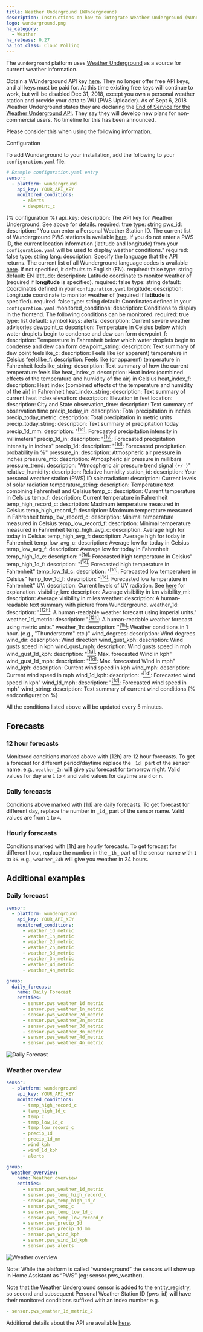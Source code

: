 ```yaml
---
title: Weather Underground (WUnderground)
description: Instructions on how to integrate Weather Underground (WUnderground) Weather within Home Assistant.
logo: wunderground.png
ha_category:
  - Weather
ha_release: 0.27
ha_iot_class: Cloud Polling
---
```


The `wunderground` platform uses [Weather Underground](https://www.wunderground.com/) as a source for current weather information.

<div class='note warning'>

Obtain a WUnderground API key [here](https://www.wunderground.com/weather/api). They no longer offer free API keys, and all keys must be paid for. At this time existing free keys will continue to work, but will be disabled Dec 31, 2018, except you own a personal weather station and provide your data to WU (PWS Uploader). As of Sept 6, 2018 Weather Underground states they are declaring the [End of Service for the Weather Underground API](https://apicommunity.wunderground.com/weatherapi/topics/end-of-service-for-the-weather-underground-api). They say they will develop new plans for non-commercial users. No timeline for this has been announced.

Please consider this when using the following information.

</div>

Configuration

To add Wunderground to your installation, add the following to your `configuration.yaml` file:

```yaml
# Example configuration.yaml entry
sensor:
  - platform: wunderground
    api_key: YOUR_API_KEY
    monitored_conditions:
      - alerts
      - dewpoint_c
```

{% configuration %}
api_key:
  description: The API key for Weather Underground. See above for details.
  required: true
  type: string
pws_id:
  description: "You can enter a Personal Weather Station ID. The current list of Wunderground PWS stations is available [here](https://www.wunderground.com/weatherstation/ListStations.asp). If you do not enter a PWS ID, the current location information (latitude and longitude) from your `configuration.yaml` will be used to display weather conditions."
  required: false
  type: string
lang:
  description: Specify the language that the API returns. The current list of all Wunderground language codes is available [here](https://www.wunderground.com/weather/api/d/docs?d=language-support). If not specified, it defaults to English (EN).
  required: false
  type: string
  default: EN
latitude:
  description: Latitude coordinate to monitor weather of (required if **longitude** is specified).
  required: false
  type: string
  default: Coordinates defined in your `configuration.yaml`
longitude:
  description: Longitude coordinate to monitor weather of (required if **latitude** is specified).
  required: false
  type: string
  default: Coordinates defined in your `configuration.yaml`
monitored_conditions:
  description: Conditions to display in the frontend. The following conditions can be monitored.
  required: true
  type: list
  default: symbol
  keys:
    alerts:
      description: Current severe weather advisories
    dewpoint_c:
      description: Temperature in Celsius below which water droplets begin to condense and dew can form
    dewpoint_f:
      description: Temperature in Fahrenheit below which water droplets begin to condense and dew can form
    dewpoint_string:
      description: Text summary of dew point
    feelslike_c:
      description: Feels like (or apparent) temperature in Celsius
    feelslike_f:
      description: Feels like (or apparent) temperature in Fahrenheit
    feelslike_string:
      description: Text summary of how the current temperature feels like
    heat_index_c:
      description: Heat index (combined effects of the temperature and humidity of the air) in Celsius
    heat_index_f:
      description: Heat index (combined effects of the temperature and humidity of the air) in Fahrenheit
    heat_index_string:
      description: Text summary of current heat index
    elevation:
      description: Elevation in feet
    location:
      description: City and State
    observation_time:
      description: Text summary of observation time
    precip_today_in:
      description: Total precipitation in inches
    precip_today_metric:
      description: Total precipitation in metric units
    precip_today_string:
      description: Text summary of precipitation today
    precip_1d_mm:
      description: "[<sup>[1d]</sup>](#1d): Forecasted precipitation intensity in millimeters"
    precip_1d_in:
      description: "[<sup>[1d]</sup>](#1d): Forecasted precipitation intensity in inches"
    precip_1d:
      description: "[<sup>[1d]</sup>](#1d): Forecasted precipitation probability in %"
    pressure_in:
      description: Atmospheric air pressure in inches
    pressure_mb:
      description: Atmospheric air pressure in millibars
    pressure_trend:
      description: "Atmospheric air pressure trend signal `(+/-)`"
    relative_humidity:
      description: Relative humidity
    station_id:
      description: Your personal weather station (PWS) ID
    solarradiation:
      description: Current levels of solar radiation
    temperature_string:
      description: Temperature text combining Fahrenheit and Celsius
    temp_c:
      description: Current temperature in Celsius
    temp_f:
      description: Current temperature in Fahrenheit
    temp_high_record_c:
      description: Maximum temperature measured in Celsius
    temp_high_record_f:
      description: Maximum temperature measured in Fahrenheit
    temp_low_record_c:
      description: Minimal temperature measured in Celsius
    temp_low_record_f:
      description: Minimal temperature measured in Fahrenheit
    temp_high_avg_c:
      description: Average high for today in Celsius
    temp_high_avg_f:
      description: Average high for today in Fahrenheit
    temp_low_avg_c:
      description: Average low for today in Celsius
    temp_low_avg_f:
      description: Average low for today in Fahrenheit
    temp_high_1d_c:
      description: "[<sup>[1d]</sup>](#1d): Forecasted high temperature in Celsius"
    temp_high_1d_f:
      description: "[<sup>[1d]</sup>](#1d): Forecasted high temperature in Fahrenheit"
    temp_low_1d_c:
      description: "[<sup>[1d]</sup>](#1d): Forecasted low temperature in Celsius"
    temp_low_1d_f:
      description: "[<sup>[1d]</sup>](#1d): Forecasted low temperature in Fahrenheit"
    UV:
      description: Current levels of UV radiation. See [here](https://www.wunderground.com/resources/health/uvindex.asp) for explanation.
    visibility_km:
      description: Average visibility in km
    visibility_mi:
      description: Average visibility in miles
    weather:
      description: A human-readable text summary with picture from Wunderground.
    weather_1d:
      description: "[<sup>[12h]</sup>](#12h): A human-readable weather forecast using imperial units."
    weather_1d_metric:
      description: "[<sup>[12h]</sup>](#12h): A human-readable weather forecast using metric units."
    weather_1h:
      description: "[<sup>[1h]</sup>](#1h): Weather conditions in 1 hour. (e.g., \"Thunderstorm\" etc.)"
    wind_degrees:
      description: Wind degrees
    wind_dir:
      description: Wind direction
    wind_gust_kph:
      description: Wind gusts speed in kph
    wind_gust_mph:
      description: Wind gusts speed in mph
    wind_gust_1d_kph:
      description: "[<sup>[1d]</sup>](#1d): Max. forecasted Wind in kph"
    wind_gust_1d_mph:
      description: "[<sup>[1d]</sup>](#1d): Max. forecasted Wind in mph"
    wind_kph:
      description: Current wind speed in kph
    wind_mph:
      description: Current wind speed in mph
    wind_1d_kph:
      description: "[<sup>[1d]</sup>](#1d): Forecasted wind speed in kph"
    wind_1d_mph:
      description: "[<sup>[1d]</sup>](#1d): Forecasted wind speed in mph"
    wind_string:
      description: Text summary of current wind conditions
{% endconfiguration %}

All the conditions listed above will be updated every 5 minutes.

## Forecasts

### 12 hour forecasts

Monitored conditions marked above with <a name="12h">[12h]</a> are 12 hour forecasts. To get a forecast for different period/daytime replace the `_1d_` part of the sensor name.  e.g., `weather_2n` will give you forecast for tomorrow night. Valid values for day are `1` to `4` and valid values for daytime are `d` or `n`.

### Daily forecasts

Conditions above marked with <a name="1d">[1d]</a> are daily forecasts. To get forecast for different day, replace the number
in `_1d_` part of the sensor name. Valid values are from `1` to `4`.

### Hourly forecasts

Conditions marked with <a name="1h">[1h]</a> are hourly forecasts. To get forecast for different hour, replace the number
in the `_1h_` part of the sensor name with `1` to `36`. e.g., `weather_24h` will give you weather in 24 hours.

## Additional examples

### Daily forecast

```yaml
sensor:
  - platform: wunderground
    api_key: YOUR_API_KEY
    monitored_conditions:
      - weather_1d_metric
      - weather_1n_metric
      - weather_2d_metric
      - weather_2n_metric
      - weather_3d_metric
      - weather_3n_metric
      - weather_4d_metric
      - weather_4n_metric

group:
  daily_forecast:
    name: Daily Forecast
    entities:
      - sensor.pws_weather_1d_metric
      - sensor.pws_weather_1n_metric
      - sensor.pws_weather_2d_metric
      - sensor.pws_weather_2n_metric
      - sensor.pws_weather_3d_metric
      - sensor.pws_weather_3n_metric
      - sensor.pws_weather_4d_metric
      - sensor.pws_weather_4n_metric
```

![Daily Forecast](/images/screenshots/wunderground_daily_forecast.png)

### Weather overview

```yaml
sensor:
  - platform: wunderground
    api_key: YOUR_API_KEY
    monitored_conditions:
      - temp_high_record_c
      - temp_high_1d_c
      - temp_c
      - temp_low_1d_c
      - temp_low_record_c
      - precip_1d
      - precip_1d_mm
      - wind_kph
      - wind_1d_kph
      - alerts

group:
  weather_overview:
    name: Weather overview
    entities:
      - sensor.pws_weather_1d_metric
      - sensor.pws_temp_high_record_c
      - sensor.pws_temp_high_1d_c
      - sensor.pws_temp_c
      - sensor.pws_temp_low_1d_c
      - sensor.pws_temp_low_record_c
      - sensor.pws_precip_1d
      - sensor.pws_precip_1d_mm
      - sensor.pws_wind_kph
      - sensor.pws_wind_1d_kph
      - sensor.pws_alerts
```

![Weather overview](/images/screenshots/wunderground_weather_overview.png)

<div class='note warning'>
Note: While the platform is called “wunderground” the sensors will show up in Home Assistant as “PWS” (eg: sensor.pws_weather).
</div>

Note that the Weather Underground sensor is added to the entity_registry, so second and subsequent Personal Weather Station ID (pws_id) will have their monitored conditions suffixed with an index number e.g.

```yaml
- sensor.pws_weather_1d_metric_2
```

Additional details about the API are available [here](https://www.wunderground.com/weather/api/d/docs).
